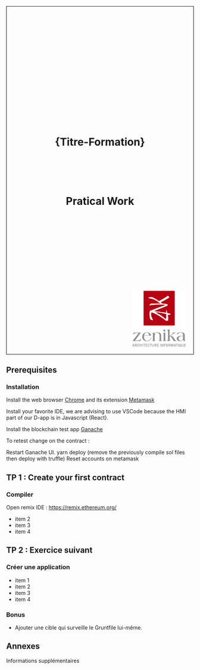 <div style="height:24.7cm; position: relative; border: 1px solid black;">
    <h1 style="position:absolute; top: 33%; width:100%; text-align: center;">{Titre-Formation}</h1>
    <h1 style="position:absolute; top: 50%; width:100%; text-align: center;">Pratical Work</h1>
    <img src="ressources/logo-zenika-small.png" style="position: absolute; bottom: 20px; right: 20px; height: 150px;">
</div>
<div class="pb"></div>


## Prerequisites

### Installation

Install the web browser [Chrome](https://www.google.com/intl/fr_ALL/chrome/) and its extension [Metamask](https://chrome.google.com/webstore/detail/metamask/nkbihfbeogaeaoehlefnkodbefgpgknn)

Install your favorite IDE, we are advising to use VSCode because the HMI part of our D-app is in Javascript (React).

Install the blockchain test app [Ganache](https://truffleframework.com/ganache)


To retest change on the contract :

Restart Ganache UI.
yarn deploy (remove the previously compile sol files then deploy with truffle)
Reset accounts on metamask



## TP 1 : Create your first contract

### Compiler

Open remix IDE : https://remix.ethereum.org/
- item 2
- item 3
- item 4


## TP 2 : Exercice suivant

### Créer une application

- item 1
- item 2
- item 3
- item 4

### Bonus

- Ajouter une cible qui surveille le Gruntfile lui-même.


<div class="pb"></div>


## Annexes

Informations supplémentaires

